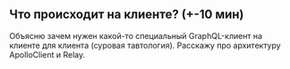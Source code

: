 ## Что происходит на клиенте? (+-10 мин)

Объясню зачем нужен какой-то специальный GraphQL-клиент на клиенте для клиента (суровая тавтология). Расскажу про архитектуру ApolloClient и Relay.
